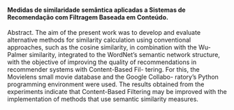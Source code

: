 #### Medidas de similaridade semântica aplicadas a Sistemas de Recomendação com Filtragem Baseada em Conteúdo.

Abstract. The aim of the present work was to develop and evaluate alternative
methods for similarity calculation using conventional approaches, such as the
cosine similarity, in combination with the Wu-Palmer similarity, integrated to
the WordNet’s semantic network structure, with the objective of improving the
quality of recommendations in recommender systems with Content-Based Fil-
tering. For this, the Movielens small movie database and the Google Collabo-
ratory’s Python programming environment were used. The results obtained from
the experiments indicate that Content-Based Filtering may be improved with the
implementation of methods that use semantic similarity measures.
